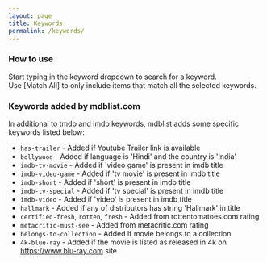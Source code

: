 ```yaml
---
layout: page
title: Keywords
permalink: /keywords/
---
```


### How to use

Start typing in the keyword dropdown to search for a keyword.  
Use [Match All] to only include items that match all the selected keywords.

### Keywords added by mdblist.com

In additional to tmdb and imdb keywords, mdblist adds some specific keywords listed below:

- `has-trailer` - Added if Youtube Trailer link is available
- `bollywood` - Added if language is 'Hindi' and the country is 'India'
- `imdb-tv-movie` - Added if 'video game' is present in imdb title
- `imdb-video-game` - Added if 'tv movie' is present in imdb title
- `imdb-short` - Added if 'short' is present in imdb title
- `imdb-tv-special` - Added if 'tv special' is present in imdb title
- `imdb-video` - Added if 'video' is present in imdb title
- `hallmark` - Added if any of distributors has string 'Hallmark' in title
- `certified-fresh`, `rotten`, `fresh` - Added from rottentomatoes.com rating
- `metacritic-must-see` - Added from metacritic.com rating
- `belongs-to-collection` - Added if movie belongs to a collection
- `4k-blue-ray` - Added if the movie is listed as released in 4k on https://www.blu-ray.com site


